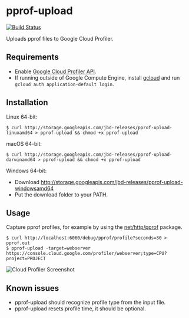 # pprof-upload

[![Build Status](https://travis-ci.com/rakyll/pprof-upload.svg?token=Quf3mWAszVwsMXDMWxkm&branch=master)](https://travis-ci.com/rakyll/pprof-upload)

Uploads pprof files to Google Cloud Profiler.

## Requirements

* Enable [Google Cloud Profiler API](https://console.cloud.google.com/apis/library/cloudprofiler.googleapis.com).
* If running outside of Google Compute Engine, install [gcloud](https://cloud.google.com/sdk/gcloud/) and run `gcloud auth application-default login`.

## Installation

Linux 64-bit:

```
$ curl http://storage.googleapis.com/jbd-releases/pprof-upload-linuxamd64 > pprof-upload && chmod +x pprof-upload
```

macOS 64-bit:

```
$ curl http://storage.googleapis.com/jbd-releases/pprof-upload-darwinamd64 > pprof-upload && chmod +x pprof-upload
```

Windows 64-bit:

* Download http://storage.googleapis.com/jbd-releases/pprof-upload-windowsamd64
* Put the download folder to your PATH.

## Usage

Capture pprof profiles, for example by using the
[net/http/pprof](https://golang.org/pkg/net/http/pprof) package.

```
$ curl http://localhost:6060/debug/pprof/profile?seconds=30 > pprof.out
$ pprof-upload -target=webserver
https://console.cloud.google.com/profiler/webserver;type=CPU?project=PROJECT
```

![Cloud Profiler Screenshot](https://i.imgur.com/JMUbzL9.png)

## Known issues

* pprof-upload should recognize profile type from the input file.
* pprof-upload resets profile time, it should be optional.
